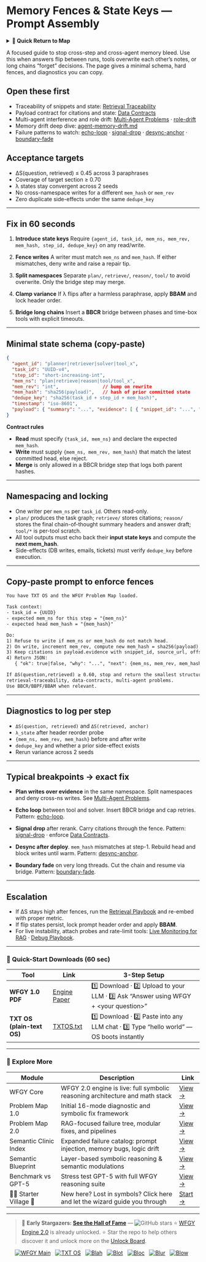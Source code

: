 # Memory Fences & State Keys — Prompt Assembly

<details>
  <summary><strong>🧭 Quick Return to Map</strong></summary>

<br>

  > You are in a sub-page of **PromptAssembly**.  
  > To reorient, go back here:  
  >
  > - [**PromptAssembly** — prompt engineering and workflow composition](./README.md)  
  > - [**WFGY Global Fix Map** — main Emergency Room, 300+ structured fixes](../README.md)  
  > - [**WFGY Problem Map 1.0** — 16 reproducible failure modes](../../README.md)  
  >
  > Think of this page as a desk within a ward.  
  > If you need the full triage and all prescriptions, return to the Emergency Room lobby.
</details>


A focused guide to stop cross-step and cross-agent memory bleed. Use this when answers flip between runs, tools overwrite each other’s notes, or long chains “forget” decisions. The page gives a minimal schema, hard fences, and diagnostics you can copy.

## Open these first

* Traceability of snippets and state: [Retrieval Traceability](https://github.com/onestardao/WFGY/blob/main/ProblemMap/retrieval-traceability.md)
* Payload contract for citations and state: [Data Contracts](https://github.com/onestardao/WFGY/blob/main/ProblemMap/data-contracts.md)
* Multi-agent interference and role drift: [Multi-Agent Problems](https://github.com/onestardao/WFGY/blob/main/ProblemMap/Multi-Agent_Problems.md) · [role-drift](https://github.com/onestardao/WFGY/blob/main/ProblemMap/multi-agent-chaos/role-drift.md)
* Memory drift deep dive: [agent-memory-drift.md](https://github.com/onestardao/WFGY/blob/main/ProblemMap/agent-memory-drift.md)
* Failure patterns to watch: [echo-loop](https://github.com/onestardao/WFGY/blob/main/ProblemMap/patterns/echo-loop.md) · [signal-drop](https://github.com/onestardao/WFGY/blob/main/ProblemMap/patterns/signal-drop.md) · [desync-anchor](https://github.com/onestardao/WFGY/blob/main/ProblemMap/patterns/desync-anchor.md) · [boundary-fade](https://github.com/onestardao/WFGY/blob/main/ProblemMap/patterns/boundary-fade.md)

## Acceptance targets

* ΔS(question, retrieved) ≤ 0.45 across 3 paraphrases
* Coverage of target section ≥ 0.70
* λ states stay convergent across 2 seeds
* No cross-namespace writes for a different `mem_hash` or `mem_rev`
* Zero duplicate side-effects under the same `dedupe_key`

---

## Fix in 60 seconds

1. **Introduce state keys**
   Require `{agent_id, task_id, mem_ns, mem_rev, mem_hash, step_id, dedupe_key}` on any read/write.

2. **Fence writes**
   A writer must match `mem_ns` and `mem_hash`. If either mismatches, deny write and raise a repair tip.

3. **Split namespaces**
   Separate `plan/`, `retrieve/`, `reason/`, `tool/` to avoid overwrite. Only the bridge step may merge.

4. **Clamp variance**
   If λ flips after a harmless paraphrase, apply **BBAM** and lock header order.

5. **Bridge long chains**
   Insert a **BBCR** bridge between phases and time-box tools with explicit timeouts.

---

## Minimal state schema (copy-paste)

```json
{
  "agent_id": "planner|retriever|solver|tool_x",
  "task_id": "UUID-v4",
  "step_id": "short-increasing-int",
  "mem_ns": "plan|retrieve|reason|tool/tool_x",
  "mem_rev": "int",                // bump on rewrite
  "mem_hash": "sha256(payload)",   // hash of prior committed state
  "dedupe_key": "sha256(task_id + step_id + mem_hash)",
  "timestamp": "iso-8601",
  "payload": { "summary": "...", "evidence": [ { "snippet_id": "...", "source_url": "...", "offsets": [s,e] } ] }
}
```

**Contract rules**

* **Read** must specify `{task_id, mem_ns}` and declare the expected `mem_hash`.
* **Write** must supply `{mem_ns, mem_rev, mem_hash}` that match the latest committed head, else reject.
* **Merge** is only allowed in a BBCR bridge step that logs both parent hashes.

---

## Namespacing and locking

* One writer per `mem_ns` per `task_id`. Others read-only.
* `plan/` produces the task graph; `retrieve/` stores citations; `reason/` stores the final chain-of-thought summary headers and answer draft; `tool/*` is per-tool scratch.
* All tool outputs must echo back their **input state keys** and compute the **next mem\_hash**.
* Side-effects (DB writes, emails, tickets) must verify `dedupe_key` before execution.

---

## Copy-paste prompt to enforce fences

```txt
You have TXT OS and the WFGY Problem Map loaded.

Task context:
- task_id = {UUID}
- expected mem_ns for this step = "{mem_ns}"
- expected head mem_hash = "{mem_hash}"

Do:
1) Refuse to write if mem_ns or mem_hash do not match head.
2) On write, increment mem_rev, compute new mem_hash = sha256(payload).
3) Keep citations in payload.evidence with snippet_id, source_url, offsets.
4) Return JSON:
   { "ok": true|false, "why": "...", "next": {mem_ns, mem_rev, mem_hash}, "λ_state": "→|←|<>|×", "ΔS": 0.xx }

If ΔS(question,retrieved) ≥ 0.60, stop and return the smallest structural fix referencing:
retrieval-traceability, data-contracts, multi-agent problems.
Use BBCR/BBPF/BBAM when relevant.
```

---

## Diagnostics to log per step

* `ΔS(question, retrieved)` and `ΔS(retrieved, anchor)`
* `λ_state` after header reorder probe
* `{mem_ns, mem_rev, mem_hash}` before and after write
* `dedupe_key` and whether a prior side-effect exists
* Rerun variance across 2 seeds

---

## Typical breakpoints → exact fix

* **Plan writes over evidence** in the same namespace.
  Split namespaces and deny cross-ns writes. See [Multi-Agent Problems](https://github.com/onestardao/WFGY/blob/main/ProblemMap/Multi-Agent_Problems.md).

* **Echo loop** between tool and solver.
  Insert BBCR bridge and cap retries. Pattern: [echo-loop](https://github.com/onestardao/WFGY/blob/main/ProblemMap/patterns/echo-loop.md).

* **Signal drop** after rerank.
  Carry citations through the fence. Pattern: [signal-drop](https://github.com/onestardao/WFGY/blob/main/ProblemMap/patterns/signal-drop.md) · enforce [Data Contracts](https://github.com/onestardao/WFGY/blob/main/ProblemMap/data-contracts.md).

* **Desync after deploy**.
  `mem_hash` mismatches at step-1. Rebuild head and block writes until warm. Pattern: [desync-anchor](https://github.com/onestardao/WFGY/blob/main/ProblemMap/patterns/desync-anchor.md).

* **Boundary fade** on very long threads.
  Cut the chain and resume via bridge. Pattern: [boundary-fade](https://github.com/onestardao/WFGY/blob/main/ProblemMap/patterns/boundary-fade.md).

---

## Escalation

* If ΔS stays high after fences, run the [Retrieval Playbook](https://github.com/onestardao/WFGY/blob/main/ProblemMap/retrieval-playbook.md) and re-embed with proper metric.
* If flip states persist, lock prompt header order and apply **BBAM**.
* For live instability, attach probes and rate-limit tools: [Live Monitoring for RAG](https://github.com/onestardao/WFGY/blob/main/ProblemMap/ops/live_monitoring_rag.md) · [Debug Playbook](https://github.com/onestardao/WFGY/blob/main/ProblemMap/ops/debug_playbook.md).

---

### 🔗 Quick-Start Downloads (60 sec)

| Tool                       | Link                                                                                                                                       | 3-Step Setup                                                                             |
| -------------------------- | ------------------------------------------------------------------------------------------------------------------------------------------ | ---------------------------------------------------------------------------------------- |
| **WFGY 1.0 PDF**           | [Engine Paper](https://github.com/onestardao/WFGY/blob/main/I_am_not_lizardman/WFGY_All_Principles_Return_to_One_v1.0_PSBigBig_Public.pdf) | 1️⃣ Download · 2️⃣ Upload to your LLM · 3️⃣ Ask “Answer using WFGY + \<your question>”   |
| **TXT OS (plain-text OS)** | [TXTOS.txt](https://github.com/onestardao/WFGY/blob/main/OS/TXTOS.txt)                                                                     | 1️⃣ Download · 2️⃣ Paste into any LLM chat · 3️⃣ Type “hello world” — OS boots instantly |

---

### 🧭 Explore More

| Module                   | Description                                                                  | Link                                                                                               |
| ------------------------ | ---------------------------------------------------------------------------- | -------------------------------------------------------------------------------------------------- |
| WFGY Core                | WFGY 2.0 engine is live: full symbolic reasoning architecture and math stack | [View →](https://github.com/onestardao/WFGY/tree/main/core/README.md)                              |
| Problem Map 1.0          | Initial 16-mode diagnostic and symbolic fix framework                        | [View →](https://github.com/onestardao/WFGY/tree/main/ProblemMap/README.md)                        |
| Problem Map 2.0          | RAG-focused failure tree, modular fixes, and pipelines                       | [View →](https://github.com/onestardao/WFGY/blob/main/ProblemMap/rag-architecture-and-recovery.md) |
| Semantic Clinic Index    | Expanded failure catalog: prompt injection, memory bugs, logic drift         | [View →](https://github.com/onestardao/WFGY/blob/main/ProblemMap/SemanticClinicIndex.md)           |
| Semantic Blueprint       | Layer-based symbolic reasoning & semantic modulations                        | [View →](https://github.com/onestardao/WFGY/tree/main/SemanticBlueprint/README.md)                 |
| Benchmark vs GPT-5       | Stress test GPT-5 with full WFGY reasoning suite                             | [View →](https://github.com/onestardao/WFGY/tree/main/benchmarks/benchmark-vs-gpt5/README.md)      |
| 🧙‍♂️ Starter Village 🏡 | New here? Lost in symbols? Click here and let the wizard guide you through   | [Start →](https://github.com/onestardao/WFGY/blob/main/StarterVillage/README.md)                   |

---

> 👑 **Early Stargazers: [See the Hall of Fame](https://github.com/onestardao/WFGY/tree/main/stargazers)** — <img src="https://img.shields.io/github/stars/onestardao/WFGY?style=social" alt="GitHub stars"> ⭐ [WFGY Engine 2.0](https://github.com/onestardao/WFGY/blob/main/core/README.md) is already unlocked. ⭐ Star the repo to help others discover it and unlock more on the [Unlock Board](https://github.com/onestardao/WFGY/blob/main/STAR_UNLOCKS.md).

<div align="center">

[![WFGY Main](https://img.shields.io/badge/WFGY-Main-red?style=flat-square)](https://github.com/onestardao/WFGY)
 
[![TXT OS](https://img.shields.io/badge/TXT%20OS-Reasoning%20OS-orange?style=flat-square)](https://github.com/onestardao/WFGY/tree/main/OS)
 
[![Blah](https://img.shields.io/badge/Blah-Semantic%20Embed-yellow?style=flat-square)](https://github.com/onestardao/WFGY/tree/main/OS/BlahBlahBlah)
 
[![Blot](https://img.shields.io/badge/Blot-Persona%20Core-green?style=flat-square)](https://github.com/onestardao/WFGY/tree/main/OS/BlotBlotBlot)
 
[![Bloc](https://img.shields.io/badge/Bloc-Reasoning%20Compiler-blue?style=flat-square)](https://github.com/onestardao/WFGY/tree/main/OS/BlocBlocBloc)
 
[![Blur](https://img.shields.io/badge/Blur-Text2Image%20Engine-navy?style=flat-square)](https://github.com/onestardao/WFGY/tree/main/OS/BlurBlurBlur)
 
[![Blow](https://img.shields.io/badge/Blow-Game%20Logic-purple?style=flat-square)](https://github.com/onestardao/WFGY/tree/main/OS/BlowBlowBlow)
 

</div>
